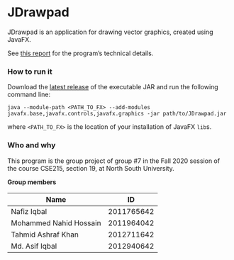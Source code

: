 # JDrawpad

JDrawpad is an application for drawing vector graphics, created using JavaFX.

See [this report](report/report.md) for the program’s technical details.

### How to run it

Download the [latest release](https://github.com/ktahmid/JDrawpad/releases/latest) of the executable JAR and run the following command line:
```
java --module-path <PATH_TO_FX> --add-modules javafx.base,javafx.controls,javafx.graphics -jar path/to/JDrawpad.jar
```
where `<PATH_TO_FX>` is the location of your installation of JavaFX `lib`s.

### Who and why

This program is the group project of group #7 in the Fall 2020 session of the course CSE215, section 19, at North South University.

**Group members**

| Name                   | ID         |
| ---------------------- | ---------- |
| Nafiz Iqbal            | 2011765642 |
| Mohammed Nahid Hossain | 2011964042 |
| Tahmid Ashraf Khan     | 2012711642 |
| Md. Asif Iqbal         | 2012940642 |
